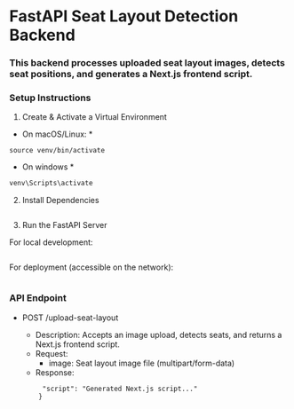 # FastAPI Seat Layout Detection Backend
### This backend processes uploaded seat layout images, detects seat positions, and generates a Next.js frontend script.

### Setup Instructions
1. Create & Activate a Virtual Environment
* On macOS/Linux: * 

```python3 -m venv venv
source venv/bin/activate
```

* On windows *

```python -m venv venv
venv\Scripts\activate
```

2. Install Dependencies

```pip install -r requirements.txt
```

3. Run the FastAPI Server

For local development:

```uvicorn main:app --reload
```

For deployment (accessible on the network):

```uvicorn main:app --host 0.0.0.0 --port 8000 --reload
```


### API Endpoint
- POST /upload-seat-layout
    - Description: Accepts an image upload, detects seats, and returns a Next.js frontend script.
    - Request:
        - image: Seat layout image file (multipart/form-data)
    - Response:

    ```{
         "script": "Generated Next.js script..."
        }

    ```
